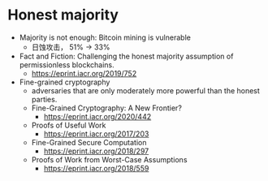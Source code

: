 #  Honest majority

+ Majority is not enough: Bitcoin mining is vulnerable
    * 日蚀攻击， 51% -> 33%
+ Fact and Fiction: Challenging the honest majority assumption of permissionless blockchains.
    * https://eprint.iacr.org/2019/752
+ Fine-grained cryptography
    + adversaries that are only moderately more powerful than the honest parties. 
    + Fine-Grained Cryptography: A New Frontier?
        * https://eprint.iacr.org/2020/442
    * Proofs of Useful Work
        - https://eprint.iacr.org/2017/203
    * Fine-Grained Secure Computation
        - https://eprint.iacr.org/2018/297
    * Proofs of Work from Worst-Case Assumptions
        - https://eprint.iacr.org/2018/559